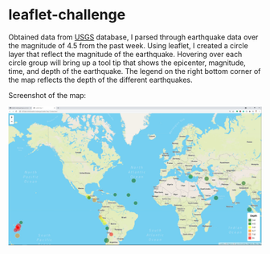 # leaflet-challenge

Obtained data from [USGS](https://earthquake.usgs.gov/earthquakes/feed/v1.0/geojson.php) database, I parsed through earthquake data over the magnitude of 4.5 from the past week. 
Using leaflet, I created a circle layer that reflect the magnitude of the earthquake. Hovering over each circle group will bring up a tool tip that shows the epicenter, magnitude, time, and depth of the earthquake. The legend on the right bottom corner of the map reflects the depth of the different earthquakes.


Screenshot of the map:

![Image of Earthquake Map](image/leaflet-challenge.jpg)

